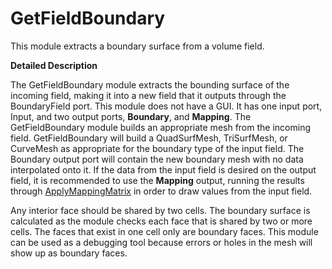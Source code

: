 # GetFieldBoundary

This module extracts a boundary surface from a volume field.

**Detailed Description**

The GetFieldBoundary module extracts the bounding surface of the incoming field, making it into a new field that it outputs through the BoundaryField port. This module does not have a GUI. It has one input port, Input, and two output ports, **Boundary**, and **Mapping**. The GetFieldBoundary module builds an appropriate mesh from the incoming field. GetFieldBoundary will build a QuadSurfMesh, TriSurfMesh, or CurveMesh as appropriate for the boundary type of the input field. The Boundary output port will contain the new boundary mesh with no data interpolated onto it. If the data from the input field is desired on the output field, it is recommended to use the **Mapping** output, running the results through [ApplyMappingMatrix](../ChangeFieldData/ApplyMappingMatrix.md) in order to draw values from the input field.

Any interior face should be shared by two cells. The boundary surface is calculated as the module checks each face that is shared by two or more cells. The faces that exist in one cell only are boundary faces. This module can be used as a debugging tool because errors or holes in the mesh will show up as boundary faces.
